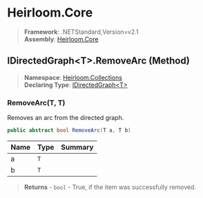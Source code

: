 # Heirloom.Core

> **Framework**: .NETStandard,Version=v2.1  
> **Assembly**: [Heirloom.Core][0]

## IDirectedGraph\<T>.RemoveArc (Method)

> **Namespace**: [Heirloom.Collections][0]  
> **Declaring Type**: [IDirectedGraph\<T>][1]

### RemoveArc(T, T)

Removes an arc from the directed graph.

```cs
public abstract bool RemoveArc(T a, T b)
```

| Name | Type | Summary |
|------|------|---------|
| a    | `T`  |         |
| b    | `T`  |         |

> **Returns** - `bool` - True, if the item was successfully removed.

[0]: ../../../Heirloom.Core.md
[1]: ../IDirectedGraph[T].md
